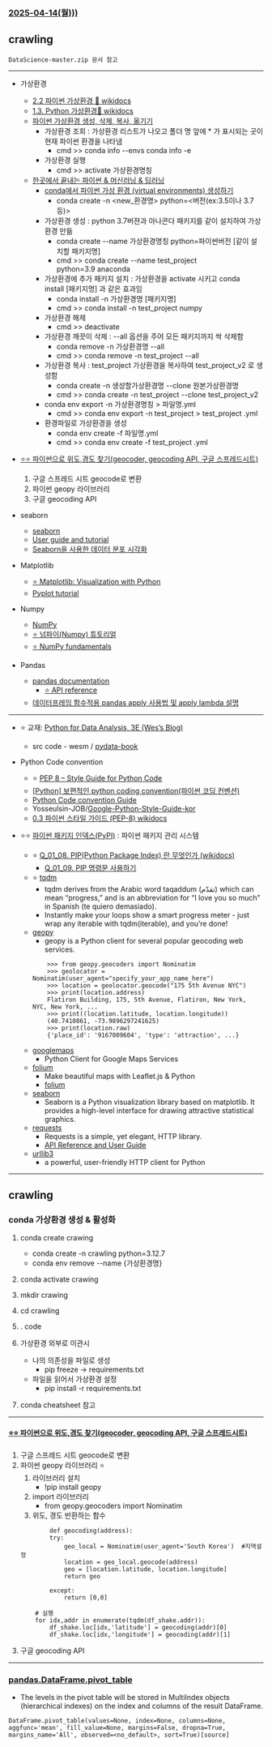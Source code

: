 
### [ 2025-04-14(월))) ](https://github.com/NAM-IL/Python_Basic/blob/main/%EC%88%98%EC%97%85%EB%82%B4%EC%9A%A9/04%EC%9B%94/2025-04-14.md)
## crawling
```
DataScience-master.zip 문서 참고
```
---

- 가상환경
    - [2.2 파이썬 가상환경 🔹 wikidocs](https://wikidocs.net/254433)
    - [1.3. Python 가상환경🔹 wikidocs](https://wikidocs.net/226621)
    - [파이썬 가상환경 생성, 삭제, 복사, 옮기기](https://junside.tistory.com/257)
        - 가상환경 조회 : 가상환경 리스트가 나오고 폴더 명 앞에 * 가 표시되는 곳이 현재 파이썬 환경을 나타냄
            - cmd >> conda info --envs conda info -e
        - 가상환경 실행
             - cmd >> activate 가상환경명칭 
    - [한곳에서 끝내는 파이썬 & 머신러닝 & 딥러닝](https://sdc-james.gitbook.io/onebook)
        - [conda에서 파이썬 가상 환경 (virtual environments) 생성하기](https://sdc-james.gitbook.io/onebook/2./2.1./2.1.1./2-conda-virtual-environments)
            - conda create -n <new_환경명> python=<버전(ex:3.5이나 3.7 등)>
        - 가상환경 생성 : python 3.7버젼과 아나콘다 패키지를 같이 설치하여 가상환경 만듦
            - conda create --name 가상환경명칭 python=파이썬버전 [같이 설치할 패키지명]
            - cmd >> conda create --name test_project python=3.9 anaconda
        - 가상환경에 추가 패키지 설치 : 가상환경을 activate 시키고 conda install [패키지명] 과 같은 효과임
            - conda install -n 가상환경명 [패키지명]
            - cmd >> conda install -n test_project numpy
        - 가상환경 해제
            - cmd >> deactivate
        - 가상환경 깨끗이 삭제 : --all 옵션을 주어 모든 패키지까지 싹 삭제함
            - conda remove -n 가상환경명 --all
            - cmd >> conda remove -n test_project --all
        - 가상환경 복사 : test_project 가상환경을 복사하여 test_project_v2 로 생성함
            - conda create -n 생성할가상환경명 --clone 원본가상환경명
            - cmd >> conda create -n test_project --clone test_project_v2
        - conda env export -n 가상환경명칭 > 파일명.yml
            - cmd >> conda env export -n test_project > test_project .yml
        - 환경파일로 가상환경을 생성
            - conda env create -f 파일명.yml
            - cmd >> conda env create -f test_project .yml
- [⭐⭐ 파이썬으로 위도,경도 찾기(geocoder, geocoding API, 구글 스프레드시트)](https://velog.io/@ejc9501/%ED%8C%8C%EC%9D%B4%EC%8D%AC%EC%9C%BC%EB%A1%9C-%EC%9C%84%EB%8F%84%EA%B2%BD%EB%8F%84-%EC%B0%BE%EA%B8%B0geocoder-geocoding-API-%EA%B5%AC%EA%B8%80-%EC%8A%A4%ED%94%84%EB%A0%88%EB%93%9C%EC%8B%9C%ED%8A%B8)
    1. 구글 스프레드 시트 geocode로 변환
    2. 파이썬 geopy 라이브러리
    3. 구글 geocoding API

- seaborn
    - [seaborn](https://seaborn.pydata.org/index.html)
    - [User guide and tutorial](https://seaborn.pydata.org/tutorial.html)
    - [Seaborn을 사용한 데이터 분포 시각화](https://datascienceschool.net/01%20python/05.04%20%EC%8B%9C%EB%B3%B8%EC%9D%84%20%EC%82%AC%EC%9A%A9%ED%95%9C%20%EB%8D%B0%EC%9D%B4%ED%84%B0%20%EB%B6%84%ED%8F%AC%20%EC%8B%9C%EA%B0%81%ED%99%94.html#)
- Matplotlib
    - [⭐ Matplotlib: Visualization with Python](https://matplotlib.org/)
    - [Pyplot tutorial](https://matplotlib.org/stable/tutorials/pyplot.html)
- Numpy
    - [NumPy](https://numpy.org/)
    - [⭐ 넘파이(Numpy) 튜토리얼](https://teddylee777.github.io/python/numpy-tutorial/)
    - [⭐ NumPy fundamentals](https://numpy.org/doc/stable/user/basics.html)
- Pandas
    - [pandas documentation](https://pandas.pydata.org/docs/index.html)
        - [⭐ API reference](https://pandas.pydata.org/docs/reference/index.html)
    - [데이터프레임 함수적용  pandas apply 사용법 및 apply lambda 설명](https://koreadatascientist.tistory.com/115)

---
- ⭐ 교재: [Python for Data Analysis, 3E (Wes’s Blog)](https://wesmckinney.com/book/)
    - src code - wesm / [pydata-book](https://github.com/wesm/pydata-book/tree/3rd-edition)
- Python Code convention
    - ⭐ [PEP 8 – Style Guide for Python Code](https://peps.python.org/pep-0008/)
    - [[Python] 보편적인 python coding convention(파이썬 코딩 컨벤션)](https://spidyweb.tistory.com/376)
    - [Python Code convention Guide](convention)
    - Yosseulsin-JOB/[Google-Python-Style-Guide-kor](https://github.com/Yosseulsin-JOB/Google-Python-Style-Guide-kor)
    - [0.3 파이썬 스타일 가이드 (PEP-8) wikidocs](https://wikidocs.net/7896)

- ⭐⭐ [파이썬 패키지 인덱스(PyPI)](https://pypi.org/) : 파이썬 패키지 관리 시스템
    - ⭐ [Q_01_08. PIP(Python Package Index) 란 무엇인가 (wikidocs)](https://wikidocs.net/253762)
        - [Q_01_09. PIP 명령문 사용하기](https://wikidocs.net/253761)
    - ⭐ [tqdm](https://pypi.org/project/tqdm/)
        - tqdm derives from the Arabic word taqaddum (تقدّم) which can mean “progress,” and is an abbreviation for “I love you so much” in Spanish (te quiero demasiado).
        - Instantly make your loops show a smart progress meter - just wrap any iterable with tqdm(iterable), and you’re done!
    - [geopy](https://pypi.org/project/geopy/)
        - geopy is a Python client for several popular geocoding web services.
        ```
            >>> from geopy.geocoders import Nominatim
            >>> geolocator = Nominatim(user_agent="specify_your_app_name_here")
            >>> location = geolocator.geocode("175 5th Avenue NYC")
            >>> print(location.address)
            Flatiron Building, 175, 5th Avenue, Flatiron, New York, NYC, New York, ...
            >>> print((location.latitude, location.longitude))
            (40.7410861, -73.9896297241625)
            >>> print(location.raw)
            {'place_id': '9167009604', 'type': 'attraction', ...}
        ```
    - [googlemaps](https://pypi.org/project/googlemaps/)
        - Python Client for Google Maps Services
    - [folium](https://pypi.org/project/folium/)
        - Make beautiful maps with Leaflet.js & Python
        - [folium](https://python-visualization.github.io/folium/latest/#)
    - [seaborn](https://pypi.org/project/seaborn/)
        - Seaborn is a Python visualization library based on matplotlib. It provides a high-level interface for drawing attractive statistical graphics.
    - [requests](https://pypi.org/project/requests/)
        - Requests is a simple, yet elegant, HTTP library.
        - [API Reference and User Guide](https://requests.readthedocs.io/en/latest/)
    - [urllib3](https://pypi.org/project/urllib3/)
        - a powerful, user-friendly HTTP client for Python
---
## crawling
### conda 가상환경 생성 & 활성화
1. conda create crawing
    - conda create -n crawling python=3.12.7
    - conda env remove --name {가상환경명}

2. conda activate crawing
3. mkdir crawing
4. cd crawling
5. . code
6. 가상환경 외부로 이관시 
    - 나의 의존성을 파일로 생성
        - pip freeze -> requirements.txt  
    - 파일을 읽어서 가상환경 설정
        - pip install -r requirements.txt
7. conda cheatsheet 참고
---
#### [⭐⭐ 파이썬으로 위도,경도 찾기(geocoder, geocoding API, 구글 스프레드시트)](https://velog.io/@ejc9501/%ED%8C%8C%EC%9D%B4%EC%8D%AC%EC%9C%BC%EB%A1%9C-%EC%9C%84%EB%8F%84%EA%B2%BD%EB%8F%84-%EC%B0%BE%EA%B8%B0geocoder-geocoding-API-%EA%B5%AC%EA%B8%80-%EC%8A%A4%ED%94%84%EB%A0%88%EB%93%9C%EC%8B%9C%ED%8A%B8)
1. 구글 스프레드 시트 geocode로 변환
2. 파이썬 geopy 라이브러리 ⭐
    1. 라이브러리 설치
        - !pip install geopy
    2. import 라이브러리
        - from geopy.geocoders import Nominatim
    3. 위도, 경도 반환하는 함수
    ```
            def geocoding(address):
            try:
                geo_local = Nominatim(user_agent='South Korea')  #지역설정
                location = geo_local.geocode(address)
                geo = [location.latitude, location.longitude]
                return geo

            except:
                return [0,0]

        # 실행
        for idx,addr in enumerate(tqdm(df_shake.addr)):
            df_shake.loc[idx,'latitude'] = geocoding(addr)[0]
            df_shake.loc[idx,'longitude'] = geocoding(addr)[1]
    ```
3. 구글 geocoding API


---
### [pandas.DataFrame.pivot_table](https://pandas.pydata.org/docs/reference/api/pandas.DataFrame.pivot_table.html#pandas.DataFrame.pivot_table)
- The levels in the pivot table will be stored in MultiIndex objects (hierarchical indexes) on the index and columns of the result DataFrame.

```
DataFrame.pivot_table(values=None, index=None, columns=None, aggfunc='mean', fill_value=None, margins=False, dropna=True, margins_name='All', observed=<no_default>, sort=True)[source]
```

